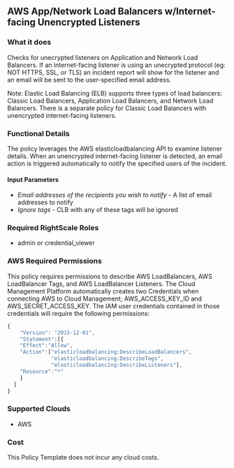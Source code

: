 ## AWS App/Network Load Balancers w/Internet-facing Unencrypted Listeners
 
### What it does
Checks for unecrypted listeners on Application and Network Load Balancers. If an internet-facing listener is using an unecrypted protocol (eg: NOT HTTPS, SSL, or TLS) an incident report will show for the listener and an email will be sent to the user-specified email address.

Note: Elastic Load Balancing (ELB) supports three types of load balancers: Classic Load Balancers, Application Load Balancers, and Network Load Balancers. There is a separate policy for Classic Load Balancers with unencrypted internet-facing listeners.

### Functional Details
 
The policy leverages the AWS elasticloadbalancing API to examine listener details. When an unencrypted internet-facing listener is detected, an email action is triggered automatically to notify the specified users of the incident.
 
#### Input Parameters
 
- *Email addresses of the recipients you wish to notify* - A list of email addresses to notify
- *Ignore tags* - CLB with any of these tags will be ignored 
 
### Required RightScale Roles
 
- admin or credential_viewer

### AWS Required Permissions

This policy requires permissions to describe AWS LoadBalancers, AWS LoadBalancer Tags, and AWS LoadBalancer Listeners.
The Cloud Management Platform automatically creates two Credentials when connecting AWS to Cloud Management; AWS_ACCESS_KEY_ID and AWS_SECRET_ACCESS_KEY. The IAM user credentials contained in those credentials will require the following permissions:

```javascript
{
    "Version": "2015-12-01",
    "Statement":[{
    "Effect":"Allow",
    "Action":["elasticloadbalancing:DescribeLoadBalancers",
              "elasticloadbalancing:DescribeTags",
              "elasticloadbalancing:DescribeListeners"],
    "Resource":"*"
    }
  ]
}
```

### Supported Clouds
 
- AWS
 
### Cost
 
This Policy Template does not incur any cloud costs.
